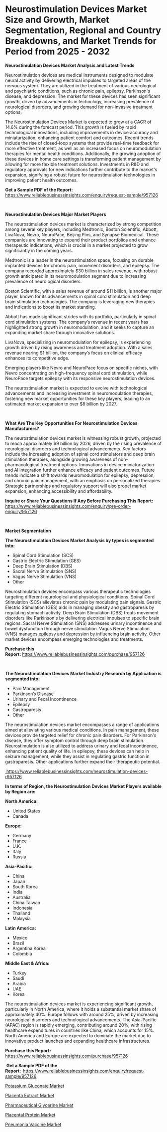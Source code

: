 <p><h1>Neurostimulation Devices Market Size and Growth, Market Segmentation, Regional and Country Breakdowns, and Market Trends for Period from 2025 -  2032</h1></p><p><strong>Neurostimulation Devices Market Analysis and Latest Trends</strong></p>
<p><p>Neurostimulation devices are medical instruments designed to modulate neural activity by delivering electrical impulses to targeted areas of the nervous system. They are utilized in the treatment of various neurological and psychiatric conditions, such as chronic pain, epilepsy, Parkinson's disease, and depression. The market for these devices has seen significant growth, driven by advancements in technology, increasing prevalence of neurological disorders, and growing demand for non-invasive treatment options.</p><p>The Neurostimulation Devices Market is expected to grow at a CAGR of 14.6% during the forecast period. This growth is fueled by rapid technological innovations, including improvements in device accuracy and miniaturization, enhancing patient comfort and outcomes. Recent trends include the rise of closed-loop systems that provide real-time feedback for more effective treatment, as well as an increased focus on neuromodulation therapies for mental health conditions. Additionally, the growing adoption of these devices in home care settings is transforming patient management by allowing for more flexible treatment solutions. Investments in R&D and regulatory approvals for new indications further contribute to the market's expansion, signifying a robust future for neurostimulation technologies in improving patient health outcomes.</p></p>
<p><strong>Get a Sample PDF of the Report:&nbsp;</strong> <a href="https://www.reliablebusinessinsights.com/enquiry/request-sample/957126?utm_campaign=75&utm_medium=2&utm_source=Github&utm_content=ia&utm_term=08032025&utm_id=neurostimulation-devices">https://www.reliablebusinessinsights.com/enquiry/request-sample/957126</a></p>
<p>&nbsp;</p>
<p><strong>Neurostimulation Devices Major Market Players</strong></p>
<p><p>The neurostimulation devices market is characterized by strong competition among several key players, including Medtronic, Boston Scientific, Abbott, LivaNova, Nevro, NeuroPace, Beijing Pins, and Synapse Biomedical. These companies are innovating to expand their product portfolios and enhance therapeutic indications, which is crucial in a market projected to grow significantly in the coming years.</p><p>Medtronic is a leader in the neurostimulation space, focusing on durable implanted devices for chronic pain, movement disorders, and epilepsy. The company recorded approximately $30 billion in sales revenue, with robust growth anticipated in its neuromodulation segment due to increasing prevalence of neurological disorders.</p><p>Boston Scientific, with a sales revenue of around $11 billion, is another major player, known for its advancements in spinal cord stimulation and deep brain stimulation technologies. The company is leveraging new therapies and indications to boost its market standing.</p><p>Abbott has made significant strides with its portfolio, particularly in spinal cord stimulation systems. The company’s revenue in recent years has highlighted strong growth in neuromodulation, and it seeks to capture an expanding market share through innovative solutions.</p><p>LivaNova, specializing in neuromodulation for epilepsy, is experiencing growth driven by rising awareness and treatment adoption. With a sales revenue nearing $1 billion, the company’s focus on clinical efficacy enhances its competitive edge.</p><p>Emerging players like Nevro and NeuroPace focus on specific niches, with Nevro concentrating on high-frequency spinal cord stimulation, while NeuroPace targets epilepsy with its responsive neurostimulation devices.</p><p>The neurostimulation market is expected to evolve with technological advancements and increasing investment in neuromodulation therapies, fostering new market opportunities for these key players, leading to an estimated market expansion to over $8 billion by 2027.</p></p>
<p>&nbsp;</p>
<p><strong>What Are The Key Opportunities For Neurostimulation Devices Manufacturers?</strong></p>
<p><p>The neurostimulation devices market is witnessing robust growth, projected to reach approximately $9 billion by 2026, driven by the rising prevalence of neurological disorders and technological advancements. Key factors include the increasing adoption of spinal cord stimulators and deep brain stimulation therapies, alongside growing awareness of non-pharmacological treatment options. Innovations in device miniaturization and AI integration further enhance efficacy and patient outcomes. Future trends indicate a shift towards neuromodulation for epilepsy, depression, and chronic pain management, with an emphasis on personalized therapies. Strategic partnerships and regulatory support will also propel market expansion, enhancing accessibility and affordability.</p></p>
<p><strong>Inquire or Share Your Questions If Any Before Purchasing This Report:</strong> <a href="https://www.reliablebusinessinsights.com/enquiry/pre-order-enquiry/957126?utm_campaign=75&utm_medium=2&utm_source=Github&utm_content=ia&utm_term=08032025&utm_id=neurostimulation-devices">https://www.reliablebusinessinsights.com/enquiry/pre-order-enquiry/957126</a></p>
<p>&nbsp;</p>
<p><strong>Market Segmentation</strong></p>
<p><strong>The Neurostimulation Devices Market Analysis by types is segmented into:</strong></p>
<p><ul><li>Spinal Cord Stimulation (SCS)</li><li>Gastric Electric Stimulation (GES)</li><li>Deep Brain Stimulation (DBS)</li><li>Sacral Nerve Stimulation (SNS)</li><li>Vagus Nerve Stimulation (VNS)</li><li>Other</li></ul></p>
<p><p>Neurostimulation devices encompass various therapeutic technologies targeting different neurological and physiological conditions. Spinal Cord Stimulation (SCS) alleviates chronic pain by modulating pain signals. Gastric Electric Stimulation (GES) aids in managing obesity and gastroparesis by regulating stomach activity. Deep Brain Stimulation (DBS) treats movement disorders like Parkinson's by delivering electrical impulses to specific brain regions. Sacral Nerve Stimulation (SNS) addresses urinary incontinence and bowel dysfunction through nerve stimulation. Vagus Nerve Stimulation (VNS) manages epilepsy and depression by influencing brain activity. Other market devices encompass emerging technologies and treatments.</p></p>
<p><strong>Purchase this Report:&nbsp;</strong><a href="https://www.reliablebusinessinsights.com/purchase/957126?utm_campaign=75&utm_medium=2&utm_source=Github&utm_content=ia&utm_term=08032025&utm_id=neurostimulation-devices">https://www.reliablebusinessinsights.com/purchase/957126</a></p>
<p>&nbsp;</p>
<p><strong>The Neurostimulation Devices Market Industry Research by Application is segmented into:</strong></p>
<p><ul><li>Pain Management</li><li>Parkinson’s Disease</li><li>Urinary and Fecal Incontinence</li><li>Epilepsy</li><li>Gastroparesis</li><li>Other</li></ul></p>
<p><p>The neurostimulation devices market encompasses a range of applications aimed at alleviating various medical conditions. In pain management, these devices provide targeted relief for chronic pain disorders. For Parkinson's disease, they offer symptom control through deep brain stimulation. Neurostimulation is also utilized to address urinary and fecal incontinence, enhancing patient quality of life. In epilepsy, these devices can help in seizure management, while they assist in regulating gastric function in gastroparesis. Other applications further expand their therapeutic potential.</p></p>
<p><a href="https://www.reliablebusinessinsights.com/neurostimulation-devices-r957126?utm_campaign=75&utm_medium=2&utm_source=Github&utm_content=ia&utm_term=08032025&utm_id=neurostimulation-devices">&nbsp;https://www.reliablebusinessinsights.com/neurostimulation-devices-r957126</a></p>
<p><strong>In terms of Region, the Neurostimulation Devices Market Players available by Region are:</strong></p>
<p>
    <p> <strong> North America: </strong>
        <ul>
            <li>United States</li>
            <li>Canada</li>
        </ul>
        </p> 
    <p> <strong> Europe: </strong>
        <ul>
            <li>Germany</li>
            <li>France</li>
            <li>U.K.</li>
            <li>Italy</li>
            <li>Russia</li>
        </ul>
        </p> 
    <p> <strong> Asia-Pacific: </strong>
        <ul>
            <li>China</li>
            <li>Japan</li>
            <li>South Korea</li>
            <li>India</li>
            <li>Australia</li>
            <li>China Taiwan</li>
            <li>Indonesia</li>
            <li>Thailand</li>
            <li>Malaysia</li>
        </ul>
        </p> 
    <p> <strong> Latin America: </strong>
        <ul>
            <li>Mexico</li>
            <li>Brazil</li>
            <li>Argentina Korea</li>
            <li>Colombia</li>
        </ul>
        </p> 
    <p> <strong> Middle East & Africa: </strong>
        <ul>
            <li>Turkey</li>
            <li>Saudi</li>
            <li>Arabia</li>
            <li>UAE</li>
            <li>Korea</li>
        </ul>
    </p>
    </p>
<p><p>The neurostimulation devices market is experiencing significant growth, particularly in North America, where it holds a substantial market share of approximately 40%. Europe follows with around 25%, driven by increasing neurological disorders and technological advancements. The Asia-Pacific (APAC) region is rapidly emerging, contributing around 20%, with rising healthcare expenditures in countries like China, which accounts for 15%. North America and Europe are expected to dominate the market due to innovative product launches and expanding healthcare infrastructures.</p></p>
<p><strong>Purchase this Report: </strong><a href="https://www.reliablebusinessinsights.com/purchase/957126?utm_campaign=75&utm_medium=2&utm_source=Github&utm_content=ia&utm_term=08032025&utm_id=neurostimulation-devices">https://www.reliablebusinessinsights.com/purchase/957126</a></p>
<p>&nbsp;<strong>Get a Sample PDF of the Report:&nbsp;&nbsp;</strong><a href="https://www.reliablebusinessinsights.com/enquiry/request-sample/957126?utm_campaign=75&utm_medium=2&utm_source=Github&utm_content=ia&utm_term=08032025&utm_id=neurostimulation-devices">https://www.reliablebusinessinsights.com/enquiry/request-sample/957126</a></p>
<p><strong></strong></p>
<p><p><a href="https://github.com/kavechoxo/Market-Research-Report-List-1/blob/main/potassium-gluconate-market.md?utm_campaign=75&utm_medium=2&utm_source=Github&utm_content=ia&utm_term=08032025&utm_id=neurostimulation-devices">Potassium Gluconate Market</a></p><p><a href="https://github.com/cernkomlkawi/Market-Research-Report-List-1/blob/main/placenta-extract-market.md?utm_campaign=75&utm_medium=2&utm_source=Github&utm_content=ia&utm_term=08032025&utm_id=neurostimulation-devices">Placenta Extract Market</a></p><p><a href="https://github.com/abuegalawixo/Market-Research-Report-List-1/blob/main/pharmaceutical-glycerine-market.md?utm_campaign=75&utm_medium=2&utm_source=Github&utm_content=ia&utm_term=08032025&utm_id=neurostimulation-devices">Pharmaceutical Glycerine Market</a></p><p><a href="https://github.com/boonegoicks7/Market-Research-Report-List-1/blob/main/placental-protein-market.md?utm_campaign=75&utm_medium=2&utm_source=Github&utm_content=ia&utm_term=08032025&utm_id=neurostimulation-devices">Placental Protein Market</a></p><p><a href="https://github.com/gavalegeyndt26/Market-Research-Report-List-1/blob/main/pneumonia-vaccine-market.md?utm_campaign=75&utm_medium=2&utm_source=Github&utm_content=ia&utm_term=08032025&utm_id=neurostimulation-devices">Pneumonia Vaccine Market</a></p></p>